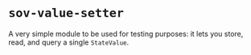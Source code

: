 # `sov-value-setter`

A very simple module to be used for testing purposes: it lets you store, read, and query a single `StateValue`.
